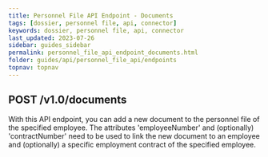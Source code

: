 ```yaml
---
title: Personnel File API Endpoint - Documents
tags: [dossier, personnel file, api, connector]
keywords: dossier, personnel file, api, connector
last_updated: 2023-07-26
sidebar: guides_sidebar
permalink: personnel_file_api_endpoint_documents.html
folder: guides/api/personnel_file_api/endpoints
topnav: topnav
---
```


<h2>POST /v1.0/documents</h2>
<p>With this API endpoint, you can add a new document to the personnel file of the specified employee. The attributes 'employeeNumber' and (optionally) 'contractNumber' need to be used to link the new document to an employee and (optionally) a specific employment contract of the specified employee.</p>
